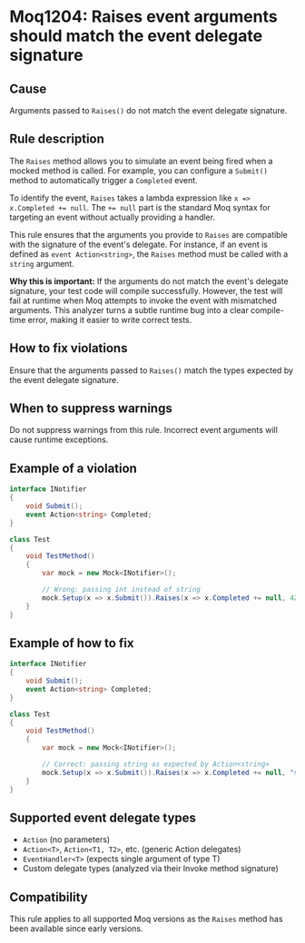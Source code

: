 # Moq1204: Raises event arguments should match the event delegate signature

## Cause

Arguments passed to `Raises()` do not match the event delegate signature.

## Rule description

The `Raises` method allows you to simulate an event being fired when a mocked method is called. For example, you can configure a `Submit()` method to automatically trigger a `Completed` event.

To identify the event, `Raises` takes a lambda expression like `x => x.Completed += null`. The `+= null` part is the standard Moq syntax for targeting an event without actually providing a handler.

This rule ensures that the arguments you provide to `Raises` are compatible with the signature of the event's delegate. For instance, if an event is defined as `event Action<string>`, the `Raises` method must be called with a `string` argument.

**Why this is important:** If the arguments do not match the event's delegate signature, your test code will compile successfully. However, the test will fail at runtime when Moq attempts to invoke the event with mismatched arguments. This analyzer turns a subtle runtime bug into a clear compile-time error, making it easier to write correct tests.

## How to fix violations

Ensure that the arguments passed to `Raises()` match the types expected by the event delegate signature.

## When to suppress warnings

Do not suppress warnings from this rule. Incorrect event arguments will cause runtime exceptions.

## Example of a violation

```csharp
interface INotifier
{
    void Submit();
    event Action<string> Completed;
}

class Test
{
    void TestMethod()
    {
        var mock = new Mock<INotifier>();

        // Wrong: passing int instead of string
        mock.Setup(x => x.Submit()).Raises(x => x.Completed += null, 42);
    }
}
```

## Example of how to fix

```csharp
interface INotifier
{
    void Submit();
    event Action<string> Completed;
}

class Test
{
    void TestMethod()
    {
        var mock = new Mock<INotifier>();

        // Correct: passing string as expected by Action<string>
        mock.Setup(x => x.Submit()).Raises(x => x.Completed += null, "success");
    }
}
```

## Supported event delegate types

- `Action` (no parameters)
- `Action<T>`, `Action<T1, T2>`, etc. (generic Action delegates)
- `EventHandler<T>` (expects single argument of type T)
- Custom delegate types (analyzed via their Invoke method signature)

## Compatibility

This rule applies to all supported Moq versions as the `Raises` method has been available since early versions.
